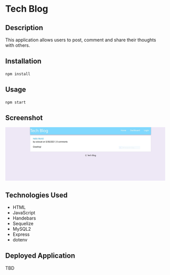 # Tech Blog

## Description 
This application allows users to post, comment and share their thoughts with others.

## Installation
`npm install`

## Usage
`npm start`

## Screenshot
![](public/assets/images/Capture.JPG)

## Technologies Used
* HTML
* JavaScript
* Handebars
* Sequelize
* MySQL2
* Express
* dotenv

## Deployed Application
TBD